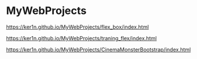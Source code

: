 # MyWebProjects
https://ker1n.github.io/MyWebProjects/flex_box/index.html

https://ker1n.github.io/MyWebProjects/traning_flex/index.html

https://ker1n.github.io/MyWebProjects/CinemaMonsterBootstrap/index.html
